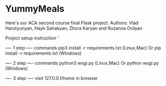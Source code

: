 # YummyMeals

Here's our ACA second course final Flask project. 
Authors: Vlad Harutyunyan, Hayk Sahakyan, Zhora Karyan and Ruzanna Ordyan

Project setup instruction ‘

—-    1 step     —-
commands
pip3 install -r requirements.txt (Linux,Mac)
Or
pip install -r requirements.txt (Windows)


—-    2 step     —-
commands
python3 wsgi.py (Linux,Mac)
Or
python wsgi.py (Windows)


—-    3 step     —-
visit 127.0.0.1/home in browser





